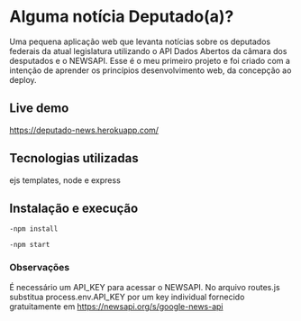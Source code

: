 # Alguma notícia Deputado(a)?

Uma pequena aplicação web que levanta notícias sobre os deputados federais da atual legislatura utilizando 
o API Dados Abertos da câmara dos desputados e o NEWSAPI. Esse é o meu primeiro projeto e foi criado com a intenção de aprender 
os princípios desenvolvimento web, da concepção ao deploy.
 
## Live demo

https://deputado-news.herokuapp.com/


## Tecnologias utilizadas

ejs templates, node e express

## Instalação e execução
```
-npm install
```

```
-npm start
```


### Observações

É necessário um API_KEY para acessar o NEWSAPI. No arquivo routes.js substitua process.env.API_KEY por um key individual fornecido gratuitamente em https://newsapi.org/s/google-news-api

